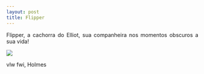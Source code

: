 ```yaml
---
layout: post
title: Flipper
---
```


<p style="text-align: justify;">Flipper, a cachorra do Elliot, sua companheira nos momentos obscuros a sua vida!</p>

<img src="http://www.auplod.com/u/upaodl84bf2.jpeg">

vlw fwi, Holmes
